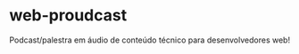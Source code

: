 web-proudcast
=============

Podcast/palestra em áudio de conteúdo técnico para desenvolvedores web!
